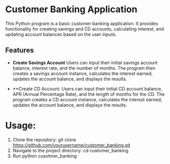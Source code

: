 # Customer Banking Application

This Python program is a basic customer banking application. It provides functionality for creating savings and CD accounts, calculating interest, and updating account balances based on the user inputs.

## Features

- **Create Savings Account**
Users can input their initial savings account balance, interest rate, and the number of months. The program then creates a savings account instance, calculates the interest earned, updates the account balance, and displays the results.

- **Create CD Account:
Users can input their initial CD account balance, APR (Annual Percentage Rate), and the length of months for the CD. The program creates a CD account instance, calculates the interest earned, updates the account balance, and displays the results.



# Usage:
1) Clone the repository:
git clone https://github.com/yourusername/customer_banking.git
2) Navigate to the project directory:
cd customer_banking
3) Run
python cusotmer_banking


